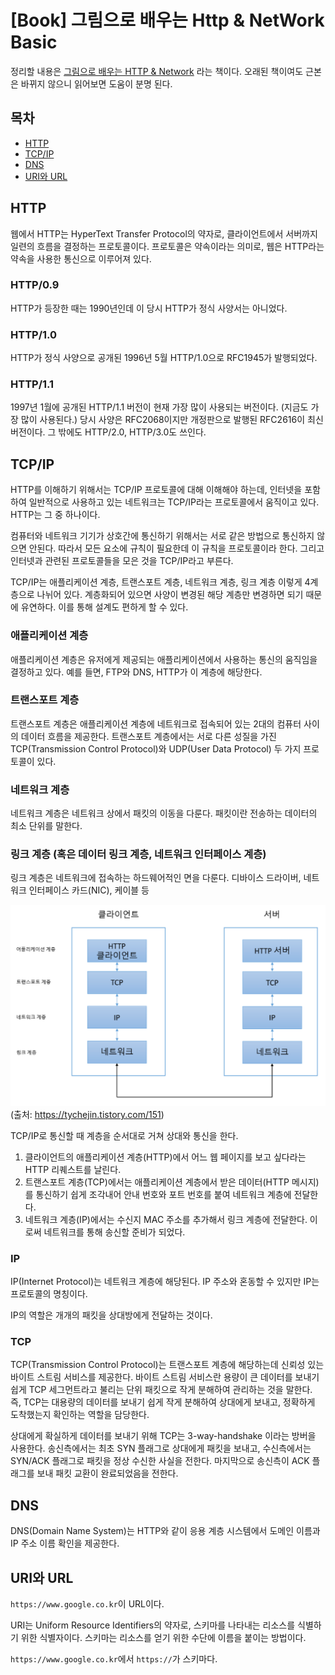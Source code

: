 # [Book] 그림으로 배우는 Http & NetWork Basic

정리할 내용은 [그림으로 배우는 HTTP & Network](https://www.yes24.com/Product/Goods/15894097) 라는 책이다. 오래된 책이여도 근본은 바뀌지 않으니 읽어보면 도움이 분명 된다.

## 목차

- [HTTP](#http)
- [TCP/IP](#tcpip)
- [DNS](#dns)
- [URI와 URL](#uri와-url)

## HTTP

웹에서 HTTP는 HyperText Transfer Protocol의 약자로, 클라이언트에서 서버까지 일련의 흐름을 결정하는 프로토콜이다. 프로토콜은 약속이라는 의미로, 웹은 HTTP라는 약속을 사용한 통신으로 이루어져 있다.

### HTTP/0.9

HTTP가 등장한 때는 1990년인데 이 당시 HTTP가 정식 사양서는 아니었다.

### HTTP/1.0

HTTP가 정식 사양으로 공개된 1996년 5월 HTTP/1.0으로 RFC1945가 발행되었다.

### HTTP/1.1

1997년 1월에 공개된 HTTP/1.1 버전이 현재 가장 많이 사용되는 버전이다. (지금도 가장 많이 사용된다.) 당시 사양은 RFC2068이지만 개정판으로 발행된 RFC2616이 최신 버전이다. 그 밖에도 HTTP/2.0, HTTP/3.0도 쓰인다.

## TCP/IP

HTTP를 이해하기 위해서는 TCP/IP 프로토콜에 대해 이해해야 하는데, 인터넷을 포함하여 일반적으로 사용하고 있는 네트워크는 TCP/IP라는 프로토콜에서 움직이고 있다. HTTP는 그 중 하나이다.

컴퓨터와 네트워크 기기가 상호간에 통신하기 위해서는 서로 같은 방법으로 통신하지 않으면 안된다. 따라서 모든 요소에 규칙이 필요한데 이 규칙을 프로토콜이라 한다. 그리고 인터넷과 관련된 프로토콜들을 모은 것을 TCP/IP라고 부른다.

TCP/IP는 애플리케이션 계층, 트랜스포트 계층, 네트워크 계층, 링크 계층 이렇게 4계층으로 나뉘어 있다. 계층화되어 있으면 사양이 변경된 해당 계층만 변경하면 되기 때문에 유연하다. 이를 통해 설계도 편하게 할 수 있다.

### 애플리케이션 계층

애플리케이션 계층은 유저에게 제공되는 애플리케이션에서 사용하는 통신의 움직임을 결정하고 있다. 예를 들면, FTP와 DNS, HTTP가 이 계층에 해당한다.

### 트랜스포트 계층

트랜스포트 계층은 애플리케이션 계층에 네트워크로 접속되어 있는 2대의 컴퓨터 사이의 데이터 흐름을 제공한다. 트랜스포트 계층에서는 서로 다른 성질을 가진 TCP(Transmission Control Protocol)와 UDP(User Data Protocol) 두 가지 프로토콜이 있다.

### 네트워크 계층

네트워크 계층은 네트워크 상에서 패킷의 이동을 다룬다. 패킷이란 전송하는 데이터의 최소 단위를 말한다.

### 링크 계층 (혹은 데이터 링크 계층, 네트워크 인터페이스 계층)

링크 계층은 네트워크에 접속하는 하드웨어적인 면을 다룬다. 디바이스 드라이버, 네트워크 인터페이스 카드(NIC), 케이블 등

![tcp-ip-1](/book/http_network_basic/images/tcp-ip-1.png)
(출처: https://tychejin.tistory.com/151)

TCP/IP로 통신할 때 계층을 순서대로 거쳐 상대와 통신을 한다.

1. 클라이언트의 애플리케이션 계층(HTTP)에서 어느 웹 페이지를 보고 싶다라는 HTTP 리퀘스트를 날린다.
2. 트랜스포트 계층(TCP)에서는 애플리케이션 계층에서 받은 데이터(HTTP 메시지)를 통신하기 쉽게 조각내어 안내 번호와 포트 번호를 붙여 네트워크 계층에 전달한다.
3. 네트워크 계층(IP)에서는 수신지 MAC 주소를 추가해서 링크 계층에 전달한다. 이로써 네트워크를 통해 송신할 준비가 되었다.

### IP

IP(Internet Protocol)는 네트워크 계층에 해당된다. IP 주소와 혼동할 수 있지만 IP는 프로토콜의 명칭이다.

IP의 역할은 개개의 패킷을 상대방에게 전달하는 것이다.

### TCP

TCP(Transmission Control Protocol)는 트랜스포트 계층에 해당하는데 신뢰성 있는 바이트 스트림 서비스를 제공한다. 바이트 스트림 서비스란 용량이 큰 데이터를 보내기 쉽게 TCP 세그먼트라고 불리는 단위 패킷으로 작게 분해하여 관리하는 것을 말한다. 즉, TCP는 대용량의 데이터를 보내기 쉽게 작게 분해하여 상대에게 보내고, 정확하게 도착했는지 확인하는 역할을 담당한다.

상대에게 확실하게 데이터를 보내기 위해 TCP는 3-way-handshake 이라는 방버을 사용한다. 송신측에서는 최초 SYN 플래그로 상대에게 패킷을 보내고, 수신측에서는 SYN/ACK 플래그로 패킷을 정상 수신한 사실을 전한다. 마지막으로 송신측이 ACK 플래그를 보내 패킷 교환이 완료되었음을 전한다.

## DNS

DNS(Domain Name System)는 HTTP와 같이 응용 계층 시스템에서 도메인 이름과 IP 주소 이름 확인을 제공한다.

## URI와 URL

`https://www.google.co.kr`이 URL이다.

URI는 Uniform Resource Identifiers의 약자로, 스키마를 나타내는 리소스를 식별하기 위한 식별자이다. 스키마는 리소스를 얻기 위한 수단에 이름을 붙이는 방법이다.

`https://www.google.co.kr`에서 `https://`가 스키마다.
